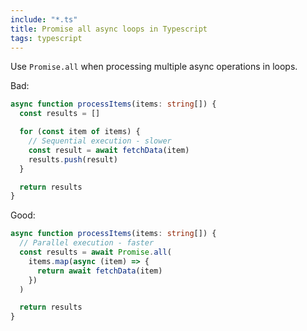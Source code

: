 ```yaml
---
include: "*.ts"
title: Promise all async loops in Typescript
tags: typescript
---
```


Use `Promise.all` when processing multiple async operations in loops.

Bad:

```typescript
async function processItems(items: string[]) {
  const results = []

  for (const item of items) {
    // Sequential execution - slower
    const result = await fetchData(item)
    results.push(result)
  }

  return results
}
```

Good:

```typescript
async function processItems(items: string[]) {
  // Parallel execution - faster
  const results = await Promise.all(
    items.map(async (item) => {
      return await fetchData(item)
    })
  )

  return results
}
```
